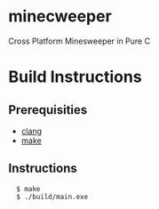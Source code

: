 # minecweeper
Cross Platform Minesweeper in Pure C

# Build Instructions
## Prerequisities
- [clang]("https://github.com/llvm/llvm-project/releases/")
- [make]("https://gnuwin32.sourceforge.net/packages/make.htm")

## Instructions
```console
  $ make
  $ ./build/main.exe
```
